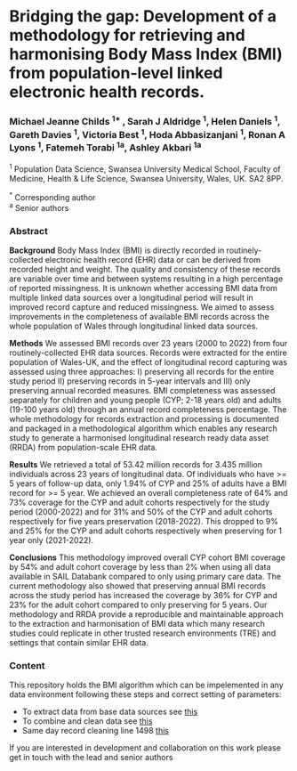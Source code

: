 # Bridging the gap: Development of a methodology for retrieving and harmonising Body Mass Index (BMI) from population-level linked electronic health records.

### Michael Jeanne Childs <sup>1*</sup> , Sarah J Aldridge <sup>1</sup>, Helen Daniels <sup>1</sup>, Gareth Davies <sup>1</sup>, Victoria Best <sup>1</sup>, Hoda Abbasizanjani <sup>1</sup>, Ronan A Lyons <sup>1</sup>, Fatemeh Torabi <sup>1a</sup>, Ashley Akbari <sup>1a</sup> <br>
 
<sup>1</sup> Population Data Science, Swansea University Medical School, Faculty of Medicine, Health & Life Science, Swansea University, Wales, UK. SA2 8PP.<br> 

<sup>*</sup> Corresponding author<br>
<sup>a</sup>  Senior authors <br>

### Abstract 

**Background** Body Mass Index (BMI) is directly recorded in routinely-collected electronic health record (EHR) data or can be derived from recorded height and weight. The quality and consistency of these records are variable over time and between systems resulting in a high percentage of reported missingness. It is unknown whether accessing BMI data from multiple linked data sources over a longitudinal period will result in improved record capture and reduced missingness. We aimed to assess improvements in the completeness of available BMI records across the whole population of Wales through longitudinal linked data sources. 

**Methods** We assessed BMI records over 23 years (2000 to 2022) from four routinely-collected EHR data sources. Records were extracted for the entire population of Wales-UK, and the effect of longitudinal record capturing was assessed using three approaches: I) preserving all records for the entire study period II) preserving records in 5-year intervals and III) only preserving annual recorded measures. BMI completeness was assessed separately for children and young people (CYP; 2-18 years old) and adults (19-100 years old) through an annual record completeness percentage. The whole methodology for records extraction and processing is documented and packaged in a methodological algorithm which enables any research study to generate a harmonised longitudinal research ready data asset (RRDA) from population-scale EHR data. 

**Results** We retrieved a total of 53.42 million records for 3.435 million individuals across 23 years of longitudinal data.  Of individuals who have >= 5 years of follow-up data, only 1.94% of CYP and 25% of adults have a BMI record for >= 5 year. We achieved an overall completeness rate of 64% and 73% coverage for the CYP and adult cohorts respectively for the study period (2000-2022) and for 31% and 50% of the CYP and adult cohorts respectively for five years preservation (2018-2022). This dropped to 9% and 25% for the CYP and adult cohorts respectively when preserving for 1 year only (2021-2022). 

**Conclusions** This methodology improved overall CYP cohort BMI coverage by 54% and adult cohort coverage by less than 2% when using all data available in SAIL Databank compared to only using primary care data. The current methodology also showed that preserving annual BMI records across the study period has increased the coverage by 36% for CYP and 23% for the adult cohort compared to only preserving for 5 years. Our methodology and RRDA provide a reproducible and maintainable approach to the extraction and harmonisation of BMI data which many research studies could replicate in other trusted research environments (TRE) and settings that contain similar EHR data. 

### Content

This repository holds the BMI algorithm which can be impelemented in any data environment following these steps and correct setting of parameters:
* To extract data from base data sources see <a href="https://github.com/SwanseaUniversityMedical/BMI_algorithm/tree/main/Methodology">this</a> 
* To combine and clean data see <a href="https://github.com/SwanseaUniversityMedical/BMI_algorithm/tree/a8a817c33a2c08ca9c51caa7042c50c08772004a/Algorithm">this</a> <br>
* Same day record cleaning line 1498 <a href="https://github.com/FatemehTorabi/RRDA-BMI/blob/main/Methodology/Adults.sql">this</a> <br>


If you are interested in development and collaboration on this work please get in touch with the lead and senior authors<br>
